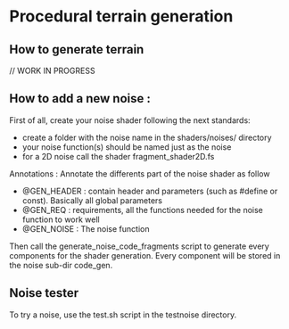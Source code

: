 # Procedural terrain generation

## How to generate terrain
// WORK IN PROGRESS

## How to add a new noise :
First of all, create your noise shader following the next standards:

- create a folder with the noise name in the shaders/noises/ directory
- your noise function(s) should be named just as the noise
- for a 2D noise call the shader fragment_shader2D.fs

Annotations :
Annotate the differents part of the noise shader as follow

- @GEN_HEADER : contain header and parameters (such as #define or const). Basically all global parameters
- @GEN_REQ : requirements, all the functions needed for the noise function to work well
- @GEN_NOISE : The noise function

Then call the generate_noise_code_fragments script to generate every components for the shader generation. Every component will be stored in the noise sub-dir code_gen. 

## Noise tester
To try a noise, use the test.sh script in the testnoise directory.
